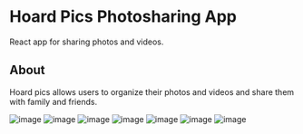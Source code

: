 # Hoard Pics Photosharing App
React app for sharing photos and videos.

## About
Hoard pics allows users to organize their photos and videos and share them with family and friends.

![image](https://github.com/julialoy/photo-sharing-app/assets/19575905/e47d39d6-3641-48dd-8267-1bf37fc10ef5)
![image](https://github.com/julialoy/photo-sharing-app/assets/19575905/7a0f9ee0-3b11-4924-af3d-b5111e2c76d6)
![image](https://github.com/julialoy/photo-sharing-app/assets/19575905/aef6d367-f326-4b07-bab6-76818b6dfb47)
![image](https://github.com/julialoy/photo-sharing-app/assets/19575905/17fbf6d5-9eca-4349-b185-30ca827ab26b)
![image](https://github.com/julialoy/photo-sharing-app/assets/19575905/ee7bf280-28e7-43e1-99c9-14746cbc2965)
![image](https://github.com/julialoy/photo-sharing-app/assets/19575905/37938106-7b25-43b9-9d04-b3da8401ccd1)
![image](https://github.com/julialoy/photo-sharing-app/assets/19575905/21eb208d-0513-49fa-91ee-6d4674dffd4e)
